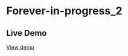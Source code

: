# Forever-in-progress_2


## Live Demo

[View demo](https://patriciamasioni.github.io/Forever-in-progress2/)
